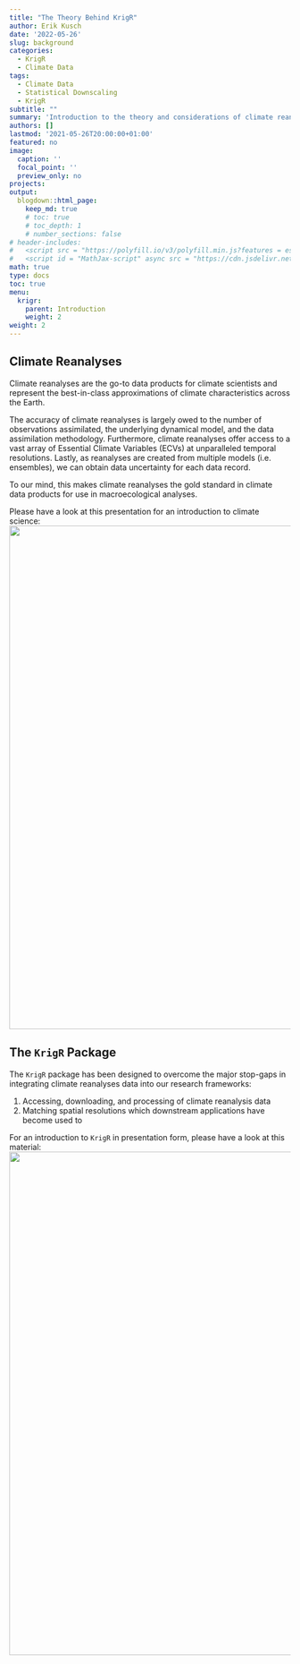 ```yaml
---
title: "The Theory Behind KrigR"
author: Erik Kusch
date: '2022-05-26'
slug: background
categories:
  - KrigR
  - Climate Data
tags:
  - Climate Data
  - Statistical Downscaling
  - KrigR
subtitle: ""
summary: 'Introduction to the theory and considerations of climate reanalyses and statistical downscaling applications.'
authors: []
lastmod: '2021-05-26T20:00:00+01:00'
featured: no
image:
  caption: ''
  focal_point: ''
  preview_only: no
projects: 
output:
  blogdown::html_page:
    keep_md: true
    # toc: true
    # toc_depth: 1
    # number_sections: false
# header-includes:
#   <script src = "https://polyfill.io/v3/polyfill.min.js?features = es6"></script>
#   <script id = "MathJax-script" async src = "https://cdn.jsdelivr.net/npm/mathjax@3/es5/tex-mml-chtml.js"></script>
math: true
type: docs
toc: true 
menu:
  krigr:
    parent: Introduction
    weight: 2
weight: 2
---
```




## Climate Reanalyses

Climate reanalyses are the go-to data products for climate scientists and represent the best-in-class approximations of climate characteristics across the Earth. 

The accuracy of climate reanalyses is largely owed to the number of observations assimilated, the underlying dynamical model, and the data assimilation methodology. Furthermore, climate reanalyses offer access to a vast array of Essential Climate Variables (ECVs) at unparalleled temporal resolutions. Lastly, as reanalyses are created from multiple models (i.e. ensembles), we can obtain data uncertainty for each data record.

To our mind, this makes climate reanalyses the gold standard in climate data products for use in macroecological analyses.

Please have a look at this presentation for an introduction to climate science:
<a href="http://htmlpreview.github.io/?https://github.com/ErikKusch/Homepage/blob/master/content/courses/krigr/KrigRClimate.html" target="_blank"><img src="/courses/krigr/climrean.png" width="900" margin-top = "0"/></a>

## The `KrigR` Package

The `KrigR` package has been designed to overcome the major stop-gaps in integrating climate reanalyses data into our research frameworks:  

1. Accessing, downloading, and processing of climate reanalysis data  
2. Matching spatial resolutions which downstream applications have become used to  

For an introduction to `KrigR` in presentation form, please have a look at this material:
<a href="http://htmlpreview.github.io/?https://github.com/ErikKusch/Homepage/blob/master/content/courses/krigr/KrigRDemo.html" target="_blank"><img src="/courses/krigr/climrean.png" width="900" border="-20"/></a>
